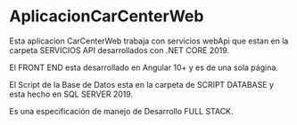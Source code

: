 # AplicacionCarCenterWeb

Esta aplicacion CarCenterWeb trabaja con servicios webApi que estan en la carpeta SERVICIOS API
desarrollados con .NET CORE 2019.

El FRONT END esta desarrollado en Angular 10+ y es de una sola página.

El Script de la Base de Datos esta en la carpeta de SCRIPT DATABASE y esta hecho en SQL SERVER 2019.

Es una especificación de manejo de Desarrollo FULL STACK.

